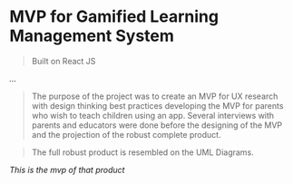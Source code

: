 # MVP for Gamified Learning Management System

> Built on React JS

*...*

>The purpose of the project was to create an MVP for UX research with design thinking best practices developing the MVP for parents who wish to teach children using an app.
>Several interviews with parents and educators were done before the designing of the MVP and the projection of the robust complete product.

>The full robust product is resembled on the UML Diagrams.

*This is the mvp of that product*


